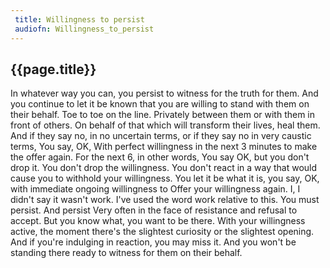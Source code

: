 ```yaml
---
 title: Willingness to persist
 audiofn: Willingness_to_persist
---
```


## {{page.title}}

In whatever way you can, you persist to witness for the truth for them.
And you continue to let it be known that you are willing to stand with
them on their behalf. Toe to toe on the line. Privately between them or
with them in front of others. On behalf of that which will transform
their lives, heal them. And if they say no, in no uncertain terms, or if
they say no in very caustic terms, You say, OK, With perfect willingness
in the next 3 minutes to make the offer again. For the next 6, in other
words, You say OK, but you don't drop it. You don't drop the
willingness. You don't react in a way that would cause you to withhold
your willingness. You let it be what it is, you say, OK, with immediate
ongoing willingness to Offer your willingness again. I, I didn't say it
wasn't work. I've used the word work relative to this. You must persist.
And persist Very often in the face of resistance and refusal to accept.
But you know what, you want to be there. With your willingness active,
the moment there's the slightest curiosity or the slightest opening. And
if you're indulging in reaction, you may miss it. And you won't be
standing there ready to witness for them on their behalf.

